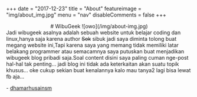 +++
date = "2017-12-23"
title = "About"
featureimage = "img/about_img.jpg"
menu = "nav"
disableComments = false
+++
<center>
# WibuGeek
![owo](/img/about-img.jpg)</center>
Jadi wibugeek asalnya adalah sebuah website untuk belajar coding dan linux,hanya saja karena author <s>Sok</s> sibuk jadi saya diminta tolong buat megang website ini,Tapi karena saya yang memang tidak memiliki latar belakang programmer atau semacamnya saya putuskan buat menjadikan wibugeek blog pribadi saja.Soal content disini saya paling cuman nge-post hal-hal tak penting… jadi blog ini tidak ada keterkaitan akan suatu topik khusus… oke cukup sekian buat kenalannya kalo mau tanya2 lagi bisa lewat fb aja…

\- [dhamarhusainsm](https://www.twitter.com/dhamarhusainsm)
